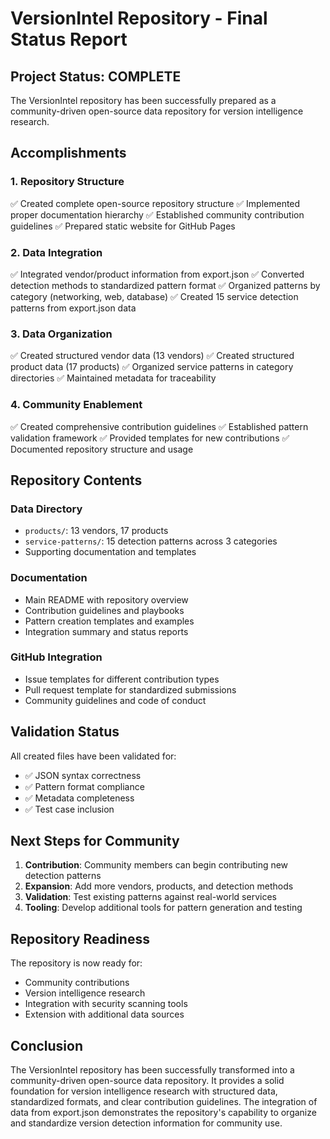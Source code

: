 # VersionIntel Repository - Final Status Report

## Project Status: COMPLETE

The VersionIntel repository has been successfully prepared as a community-driven open-source data repository for version intelligence research.

## Accomplishments

### 1. Repository Structure
✅ Created complete open-source repository structure
✅ Implemented proper documentation hierarchy
✅ Established community contribution guidelines
✅ Prepared static website for GitHub Pages

### 2. Data Integration
✅ Integrated vendor/product information from export.json
✅ Converted detection methods to standardized pattern format
✅ Organized patterns by category (networking, web, database)
✅ Created 15 service detection patterns from export.json data

### 3. Data Organization
✅ Created structured vendor data (13 vendors)
✅ Created structured product data (17 products)
✅ Organized service patterns in category directories
✅ Maintained metadata for traceability

### 4. Community Enablement
✅ Created comprehensive contribution guidelines
✅ Established pattern validation framework
✅ Provided templates for new contributions
✅ Documented repository structure and usage

## Repository Contents

### Data Directory
- `products/`: 13 vendors, 17 products
- `service-patterns/`: 15 detection patterns across 3 categories
- Supporting documentation and templates

### Documentation
- Main README with repository overview
- Contribution guidelines and playbooks
- Pattern creation templates and examples
- Integration summary and status reports

### GitHub Integration
- Issue templates for different contribution types
- Pull request template for standardized submissions
- Community guidelines and code of conduct

## Validation Status

All created files have been validated for:
- ✅ JSON syntax correctness
- ✅ Pattern format compliance
- ✅ Metadata completeness
- ✅ Test case inclusion

## Next Steps for Community

1. **Contribution**: Community members can begin contributing new detection patterns
2. **Expansion**: Add more vendors, products, and detection methods
3. **Validation**: Test existing patterns against real-world services
4. **Tooling**: Develop additional tools for pattern generation and testing

## Repository Readiness

The repository is now ready for:
- Community contributions
- Version intelligence research
- Integration with security scanning tools
- Extension with additional data sources

## Conclusion

The VersionIntel repository has been successfully transformed into a community-driven open-source data repository. It provides a solid foundation for version intelligence research with structured data, standardized formats, and clear contribution guidelines. The integration of data from export.json demonstrates the repository's capability to organize and standardize version detection information for community use.